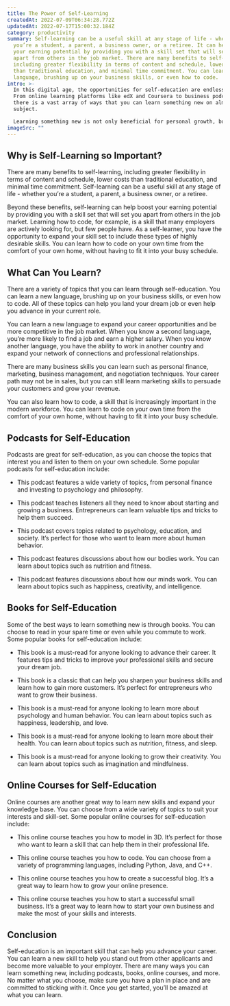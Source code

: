```yaml
---
title: The Power of Self-Learning
createdAt: 2022-07-09T06:34:28.772Z
updatedAt: 2022-07-17T15:00:32.184Z
category: productivity
summary: Self-learning can be a useful skill at any stage of life - whether
  you’re a student, a parent, a business owner, or a retiree. It can help boost
  your earning potential by providing you with a skill set that will set you
  apart from others in the job market. There are many benefits to self-learning,
  including greater flexibility in terms of content and schedule, lower costs
  than traditional education, and minimal time commitment. You can learn a new
  language, brushing up on your business skills, or even how to code.
intro: >-
  In this digital age, the opportunities for self-education are endless.
  From online learning platforms like edX and Coursera to business podcasts,
  there is a vast array of ways that you can learn something new on almost any
  subject. 

  Learning something new is not only beneficial for personal growth, but it’s also necessary in today’s job market. In fact, recent research found that 75% of job candidates lack the skills necessary to succeed at their interview. It’s clear that to stand out from other applicants, you need more than just an impressive resume. You need a high level of proficiency in your chosen subject. Fortunately for you, there are a variety of self-learning resources available to help boost your knowledge and get you one step closer to landing that dream job.
imageSrc: ""
---
```


## Why is Self-Learning so Important?

There are many benefits to self-learning, including greater flexibility in terms of content and schedule, lower costs than traditional education, and minimal time commitment. Self-learning can be a useful skill at any stage of life - whether you’re a student, a parent, a business owner, or a retiree.

Beyond these benefits, self-learning can help boost your earning potential by providing you with a skill set that will set you apart from others in the job market. Learning how to code, for example, is a skill that many employers are actively looking for, but few people have. As a self-learner, you have the opportunity to expand your skill set to include these types of highly desirable skills. You can learn how to code on your own time from the comfort of your own home, without having to fit it into your busy schedule.

## What Can You Learn?

There are a variety of topics that you can learn through self-education. You can learn a new language, brushing up on your business skills, or even how to code. All of these topics can help you land your dream job or even help you advance in your current role.

You can learn a new language to expand your career opportunities and be more competitive in the job market. When you know a second language, you’re more likely to find a job and earn a higher salary. When you know another language, you have the ability to work in another country and expand your network of connections and professional relationships.

There are many business skills you can learn such as personal finance, marketing, business management, and negotiation techniques. Your career path may not be in sales, but you can still learn marketing skills to persuade your customers and grow your revenue. 

You can also learn how to code, a skill that is increasingly important in the modern workforce. You can learn to code on your own time from the comfort of your own home, without having to fit it into your busy schedule.

## Podcasts for Self-Education

Podcasts are great for self-education, as you can choose the topics that interest you and listen to them on your own schedule. Some popular podcasts for self-education include:

- This podcast features a wide variety of topics, from personal finance and investing to psychology and philosophy.

- This podcast teaches listeners all they need to know about starting and growing a business. Entrepreneurs can learn valuable tips and tricks to help them succeed.

- This podcast covers topics related to psychology, education, and society. It’s perfect for those who want to learn more about human behavior.

- This podcast features discussions about how our bodies work. You can learn about topics such as nutrition and fitness.

- This podcast features discussions about how our minds work. You can learn about topics such as happiness, creativity, and intelligence.

## Books for Self-Education

Some of the best ways to learn something new is through books. You can choose to read in your spare time or even while you commute to work. Some popular books for self-education include:

- This book is a must-read for anyone looking to advance their career. It features tips and tricks to improve your professional skills and secure your dream job.

- This book is a classic that can help you sharpen your business skills and learn how to gain more customers. It’s perfect for entrepreneurs who want to grow their business.

- This book is a must-read for anyone looking to learn more about psychology and human behavior. You can learn about topics such as happiness, leadership, and love.

- This book is a must-read for anyone looking to learn more about their health. You can learn about topics such as nutrition, fitness, and sleep.

- This book is a must-read for anyone looking to grow their creativity. You can learn about topics such as imagination and mindfulness.

## Online Courses for Self-Education

Online courses are another great way to learn new skills and expand your knowledge base. You can choose from a wide variety of topics to suit your interests and skill-set. Some popular online courses for self-education include:

- This online course teaches you how to model in 3D. It’s perfect for those who want to learn a skill that can help them in their professional life.

- This online course teaches you how to code. You can choose from a variety of programming languages, including Python, Java, and C++.

- This online course teaches you how to create a successful blog. It’s a great way to learn how to grow your online presence.

- This online course teaches you how to start a successful small business. It’s a great way to learn how to start your own business and make the most of your skills and interests.

## Conclusion

Self-education is an important skill that can help you advance your career. You can learn a new skill to help you stand out from other applicants and become more valuable to your employer. There are many ways you can learn something new, including podcasts, books, online courses, and more. No matter what you choose, make sure you have a plan in place and are committed to sticking with it. Once you get started, you’ll be amazed at what you can learn.
